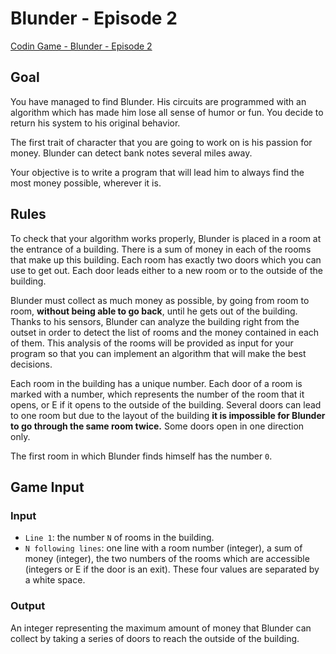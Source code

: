 # Blunder - Episode 2

[Codin Game - Blunder - Episode 2](https://www.codingame.com/training/hard/blunder-episode-2)

## Goal

You have managed to find Blunder. His circuits are programmed with an algorithm which has made him lose all sense of humor or fun. You decide to return his system to his original behavior.

The first trait of character that you are going to work on is his passion for money. Blunder can detect bank notes several miles away.

Your objective is to write a program that will lead him to always find the most money possible, wherever it is.

## Rules

To check that your algorithm works properly, Blunder is placed in a room at the entrance of a building. There is a sum of money in each of the rooms that make up this building. Each room has exactly two doors which you can use to get out. Each door leads either to a new room or to the outside of the building.

Blunder must collect as much money as possible, by going from room to room, **without being able to go back**, until he gets out of the building. Thanks to his sensors, Blunder can analyze the building right from the outset in order to detect the list of rooms and the money contained in each of them. This analysis of the rooms will be provided as input for your program so that you can implement an algorithm that will make the best decisions.

Each room in the building has a unique number. Each door of a room is marked with a number, which represents the number of the room that it opens, or E if it opens to the outside of the building. Several doors can lead to one room but due to the layout of the building **it is impossible for Blunder to go through the same room twice.** Some doors open in one direction only.

The first room in which Blunder finds himself has the number `0`.

## Game Input

### Input

- `Line 1`: the number `N` of rooms in the building.
- `N following lines`: one line with a room number (integer), a sum of money (integer), the two numbers of the rooms which are accessible (integers or E if the door is an exit). These four values are separated by a white space.

### Output

An integer representing the maximum amount of money that Blunder can collect by taking a series of doors to reach the outside of the building.
